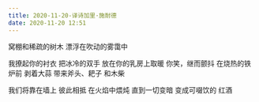 ```yaml
---
title: 2020-11-20-译诗加里·施耐德
date: 2020-11-20 12:51
---
```

窝棚和稀疏的树木
漂浮在吹动的雾霭中

我撩起你的衬衣
把冰冷的双手
放在你的乳房上取暖
你笑，继而颤抖
在烧热的铁炉前
剥着大蒜
带来斧头、耙子
和木柴

我们将靠在墙上
彼此相抵
在火焰中煨炖
直到一切变暗
变成可啜饮的
红酒